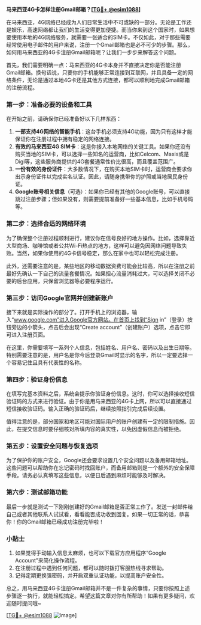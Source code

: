 **马来西亚4G卡怎样注册Gmail邮箱？[[TG💪+ @esim1088](https://t.me/s/esim1088)]**

在马来西亚，4G网络已经成为人们日常生活中不可或缺的一部分。无论是工作还是娱乐，高速网络都让我们的生活变得更加便捷。而当你来到这个国家时，如果想要使用本地的4G网络服务，就需要一张适合的SIM卡。不仅如此，对于那些需要经常使用电子邮件的用户来说，注册一个Gmail邮箱也是必不可少的步骤。那么，如何用马来西亚的4G卡注册Gmail邮箱呢？让我们一步步来解答这个问题。

首先，我们需要明确一点：马来西亚的4G卡本身并不直接决定你是否能注册Gmail邮箱。换句话说，只要你的手机能够正常连接到互联网，并且具备一定的网络条件，无论是通过本地4G卡还是其他方式连接，都可以顺利地完成Gmail邮箱的注册流程。

### **第一步：准备必要的设备和工具**
在开始之前，请确保你已经准备好以下几样东西：

1. **一部支持4G网络的智能手机**：这台手机必须支持4G功能，因为只有这样才能保证你在注册过程中拥有稳定的网络连接。
2. **有效的马来西亚4G SIM卡**：这是你接入本地网络的关键工具。如果你还没有购买当地的SIM卡，可以选择一些知名的运营商，比如Celcom、Maxis或是Digi等，这些服务商提供的4G套餐通常性价比很高，而且覆盖范围广。
3. **一份有效的身份证件**：大多数情况下，在购买本地SIM卡时，运营商会要求你出示身份证件以完成实名认证。因此，请随身携带你的护照或当地居民身份证。
4. **Google账号相关信息**（可选）：如果你已经有其他的Google账号，可以直接跳过注册步骤；但如果没有，则需要提前准备好一些基本信息，比如手机号码等。

### **第二步：选择合适的网络环境**
为了确保整个注册过程顺利进行，建议你在信号良好的地方操作。比如，选择靠近大型商场、咖啡馆或者公共Wi-Fi热点的地方，这样可以避免因网络问题导致失败。当然，如果你使用的4G卡信号稳定，那么在家中也可以轻松完成注册。

此外，还需要注意的是，某些地区的移动数据资费可能会比较高，所以在注册之前最好先确认一下自己的流量套餐情况。如果担心流量消耗过大，可以选择关闭不必要的后台应用，只保留浏览器等必要程序运行。

### **第三步：访问Google官网并创建新账户**
接下来就是实际操作的部分了。打开手机上的浏览器，输入“www.google.com”进入Google官方网站。在首页上找到“Sign in”（登录）按钮旁边的小箭头，点击后会出现“Create account”（创建账户）选项，点击它即可进入注册页面。

在这里，你需要填写一系列个人信息，包括姓名、用户名、密码以及出生日期等。特别需要注意的是，用户名是你今后登录Gmail时显示的名字，所以一定要选择一个容易记住且具有代表性的名称。

### **第四步：验证身份信息**
在填写完基本资料之后，系统会提示你验证身份信息。这时，你可以选择接收短信验证码的方式来进行验证。由于你是用马来西亚的4G卡上网，所以可以直接通过短信接收验证码。输入正确的验证码后，继续按照指引完成后续设置。

值得注意的是，部分国家和地区可能对国际用户的账户创建有一定的限制措施。因此，在提交信息时要仔细核对所填内容的真实性，以免因虚假信息而被拒绝。

### **第五步：设置安全问题与恢复选项**
为了保护你的账户安全，Google还会要求设置几个安全问题以及备用邮箱地址。这些问题可以帮助你在忘记密码时找回账户，而备用邮箱则是一个额外的安全保障手段。请务必认真填写这些信息，以便日后遇到麻烦时能够及时解决。

### **第六步：测试邮箱功能**
最后一步就是测试一下刚刚创建好的Gmail邮箱是否正常工作了。发送一封邮件给自己或者其他联系人试试看，看看能否成功收到回复。如果一切正常的话，恭喜你！你的Gmail邮箱已经成功注册完毕啦！

### **小贴士**
1. 如果觉得手动输入信息太麻烦，也可以下载官方应用程序“Google Account”来简化操作流程。
2. 在注册过程中遇到任何问题，都可以随时拨打客服热线寻求帮助。
3. 记得定期更换强密码，并开启双重认证功能，以提高账户安全性。

总之，用马来西亚4G卡注册Gmail邮箱并不是一件复杂的事情，只要你按照上述步骤逐一执行，就能轻松搞定。希望这篇文章对你有所帮助！如果有更多疑问，欢迎随时提问哦~

[[TG💪+ @esim1088](https://t.me/s/esim1088) ![Image](https://i.postimg.cc/4NQfJmqS/Snipaste-2025-05-13-00-14-12.png)]